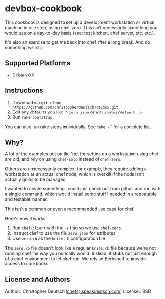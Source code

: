 # devbox-cookbook

This cookbook is designed to set up a development workstation or virtual machine
in one step, using chef-zero. This isn't necessarily something you would use 
on a day-to-day basis (see: test kitchen, chef server, etc. etc.). 

It's also an exercise to get me back into chef after a long break. 
And do something weird :)

## Supported Platforms

* Debian 8.5

## Instructions

1. Download via `git clone https://github.com/christopherdeutsch/devbox.git`
2. Edit any defaults you like in `zero.json` or `attributes/default.rb`
3. Run `rake bootstrap`

You can also run rake steps individually. See `rake -T` for a complete list.

## Why?

A lot of the examples out on the 'net for setting up a workstation
using chef are old, and rely on using `chef-solo` instead of `chef-zero`.

Others are unnecessarily complex; for example, they require adding a workstation
as an actual chef node, which is overkill if the node isn't actually going
to be managed.

I wanted to create something I could just check out from github and run 
with a single command, which would install some stuff I needed in
a repeatable and testable manner.

This isn't a common or even a recommended use case for chef.

Here's how it works:

1. Run `chef-client` with the `-z` flag so we use `chef-zero`. 
2. Instruct chef to use the file `zero.json` for attributes
3. Use `zero.rb` as the `knife.rb` configuration file

The `zero.rb` file doesn't look like a regular `knife.rb` file because
we're not running chef the way you normally would. Instead, it stubs
out just enough of a chef environment to let chef run. We rely on
Berkshelf to provide access to cookbooks.

## License and Authors

Author:: Christopher Deutsch (chef@ispeakdeutsch.com)
License:: BSD
